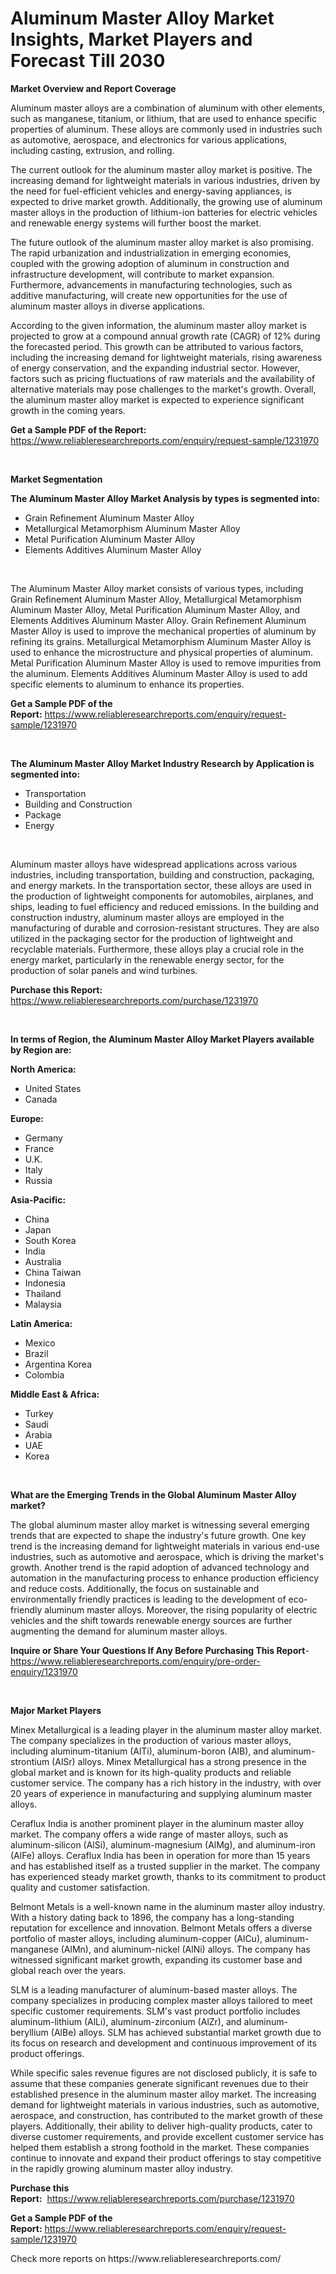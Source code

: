 <p><h1>Aluminum Master Alloy Market Insights, Market Players and Forecast Till 2030</h1></p><p><strong>Market Overview and Report Coverage</strong></p>
<p><p>Aluminum master alloys are a combination of aluminum with other elements, such as manganese, titanium, or lithium, that are used to enhance specific properties of aluminum. These alloys are commonly used in industries such as automotive, aerospace, and electronics for various applications, including casting, extrusion, and rolling.</p><p>The current outlook for the aluminum master alloy market is positive. The increasing demand for lightweight materials in various industries, driven by the need for fuel-efficient vehicles and energy-saving appliances, is expected to drive market growth. Additionally, the growing use of aluminum master alloys in the production of lithium-ion batteries for electric vehicles and renewable energy systems will further boost the market.</p><p>The future outlook of the aluminum master alloy market is also promising. The rapid urbanization and industrialization in emerging economies, coupled with the growing adoption of aluminum in construction and infrastructure development, will contribute to market expansion. Furthermore, advancements in manufacturing technologies, such as additive manufacturing, will create new opportunities for the use of aluminum master alloys in diverse applications.</p><p>According to the given information, the aluminum master alloy market is projected to grow at a compound annual growth rate (CAGR) of 12% during the forecasted period. This growth can be attributed to various factors, including the increasing demand for lightweight materials, rising awareness of energy conservation, and the expanding industrial sector. However, factors such as pricing fluctuations of raw materials and the availability of alternative materials may pose challenges to the market's growth. Overall, the aluminum master alloy market is expected to experience significant growth in the coming years.</p></p>
<p><strong>Get a Sample PDF of the Report:</strong> <a href="https://www.reliableresearchreports.com/enquiry/request-sample/1231970">https://www.reliableresearchreports.com/enquiry/request-sample/1231970</a></p>
<p>&nbsp;</p>
<p><strong>Market Segmentation</strong></p>
<p><strong>The Aluminum Master Alloy Market Analysis by types is segmented into:</strong></p>
<p><ul><li>Grain Refinement Aluminum Master Alloy</li><li>Metallurgical Metamorphism Aluminum Master Alloy</li><li>Metal Purification Aluminum Master Alloy</li><li>Elements Additives Aluminum Master Alloy</li></ul></p>
<p>&nbsp;</p>
<p><p>The Aluminum Master Alloy market consists of various types, including Grain Refinement Aluminum Master Alloy, Metallurgical Metamorphism Aluminum Master Alloy, Metal Purification Aluminum Master Alloy, and Elements Additives Aluminum Master Alloy. Grain Refinement Aluminum Master Alloy is used to improve the mechanical properties of aluminum by refining its grains. Metallurgical Metamorphism Aluminum Master Alloy is used to enhance the microstructure and physical properties of aluminum. Metal Purification Aluminum Master Alloy is used to remove impurities from the aluminum. Elements Additives Aluminum Master Alloy is used to add specific elements to aluminum to enhance its properties.</p></p>
<p><strong>Get a Sample PDF of the Report:</strong>&nbsp;<a href="https://www.reliableresearchreports.com/enquiry/request-sample/1231970">https://www.reliableresearchreports.com/enquiry/request-sample/1231970</a></p>
<p>&nbsp;</p>
<p><strong>The Aluminum Master Alloy Market Industry Research by Application is segmented into:</strong></p>
<p><ul><li>Transportation</li><li>Building and Construction</li><li>Package</li><li>Energy</li></ul></p>
<p>&nbsp;</p>
<p><p>Aluminum master alloys have widespread applications across various industries, including transportation, building and construction, packaging, and energy markets. In the transportation sector, these alloys are used in the production of lightweight components for automobiles, airplanes, and ships, leading to fuel efficiency and reduced emissions. In the building and construction industry, aluminum master alloys are employed in the manufacturing of durable and corrosion-resistant structures. They are also utilized in the packaging sector for the production of lightweight and recyclable materials. Furthermore, these alloys play a crucial role in the energy market, particularly in the renewable energy sector, for the production of solar panels and wind turbines.</p></p>
<p><strong>Purchase this Report:</strong>&nbsp; <a href="https://www.reliableresearchreports.com/purchase/1231970">https://www.reliableresearchreports.com/purchase/1231970</a></p>
<p>&nbsp;</p>
<p><strong>In terms of Region, the Aluminum Master Alloy Market Players available by Region are:</strong></p>
<p>
    <p> <strong> North America: </strong>
        <ul>
            <li>United States</li>
            <li>Canada</li>
        </ul>
        </p> 
    <p> <strong> Europe: </strong>
        <ul>
            <li>Germany</li>
            <li>France</li>
            <li>U.K.</li>
            <li>Italy</li>
            <li>Russia</li>
        </ul>
        </p> 
    <p> <strong> Asia-Pacific: </strong>
        <ul>
            <li>China</li>
            <li>Japan</li>
            <li>South Korea</li>
            <li>India</li>
            <li>Australia</li>
            <li>China Taiwan</li>
            <li>Indonesia</li>
            <li>Thailand</li>
            <li>Malaysia</li>
        </ul>
        </p> 
    <p> <strong> Latin America: </strong>
        <ul>
            <li>Mexico</li>
            <li>Brazil</li>
            <li>Argentina Korea</li>
            <li>Colombia</li>
        </ul>
        </p> 
    <p> <strong> Middle East & Africa: </strong>
        <ul>
            <li>Turkey</li>
            <li>Saudi</li>
            <li>Arabia</li>
            <li>UAE</li>
            <li>Korea</li>
        </ul>
    </p>
    </p>
<p>&nbsp;</p>
<p><strong>What are the Emerging Trends in the Global Aluminum Master Alloy market?</strong></p>
<p><p>The global aluminum master alloy market is witnessing several emerging trends that are expected to shape the industry's future growth. One key trend is the increasing demand for lightweight materials in various end-use industries, such as automotive and aerospace, which is driving the market's growth. Another trend is the rapid adoption of advanced technology and automation in the manufacturing process to enhance production efficiency and reduce costs. Additionally, the focus on sustainable and environmentally friendly practices is leading to the development of eco-friendly aluminum master alloys. Moreover, the rising popularity of electric vehicles and the shift towards renewable energy sources are further augmenting the demand for aluminum master alloys.</p></p>
<p><strong>Inquire or Share Your Questions If Any Before Purchasing This Report</strong>- <a href="https://www.reliableresearchreports.com/enquiry/pre-order-enquiry/1231970">https://www.reliableresearchreports.com/enquiry/pre-order-enquiry/1231970</a></p>
<p>&nbsp;</p>
<p><strong>Major Market Players</strong></p>
<p><p>Minex Metallurgical is a leading player in the aluminum master alloy market. The company specializes in the production of various master alloys, including aluminum-titanium (AlTi), aluminum-boron (AlB), and aluminum-strontium (AlSr) alloys. Minex Metallurgical has a strong presence in the global market and is known for its high-quality products and reliable customer service. The company has a rich history in the industry, with over 20 years of experience in manufacturing and supplying aluminum master alloys.</p><p>Ceraflux India is another prominent player in the aluminum master alloy market. The company offers a wide range of master alloys, such as aluminum-silicon (AlSi), aluminum-magnesium (AlMg), and aluminum-iron (AlFe) alloys. Ceraflux India has been in operation for more than 15 years and has established itself as a trusted supplier in the market. The company has experienced steady market growth, thanks to its commitment to product quality and customer satisfaction.</p><p>Belmont Metals is a well-known name in the aluminum master alloy industry. With a history dating back to 1896, the company has a long-standing reputation for excellence and innovation. Belmont Metals offers a diverse portfolio of master alloys, including aluminum-copper (AlCu), aluminum-manganese (AlMn), and aluminum-nickel (AlNi) alloys. The company has witnessed significant market growth, expanding its customer base and global reach over the years.</p><p>SLM is a leading manufacturer of aluminum-based master alloys. The company specializes in producing complex master alloys tailored to meet specific customer requirements. SLM's vast product portfolio includes aluminum-lithium (AlLi), aluminum-zirconium (AlZr), and aluminum-beryllium (AlBe) alloys. SLM has achieved substantial market growth due to its focus on research and development and continuous improvement of its product offerings.</p><p>While specific sales revenue figures are not disclosed publicly, it is safe to assume that these companies generate significant revenues due to their established presence in the aluminum master alloy market. The increasing demand for lightweight materials in various industries, such as automotive, aerospace, and construction, has contributed to the market growth of these players. Additionally, their ability to deliver high-quality products, cater to diverse customer requirements, and provide excellent customer service has helped them establish a strong foothold in the market. These companies continue to innovate and expand their product offerings to stay competitive in the rapidly growing aluminum master alloy industry.</p></p>
<p><strong>Purchase this Report:</strong>&nbsp;&nbsp;<a href="https://www.reliableresearchreports.com/purchase/1231970">https://www.reliableresearchreports.com/purchase/1231970</a></p>
<p></p>
<p><strong>Get a Sample PDF of the Report:</strong>&nbsp;<a href="https://www.reliableresearchreports.com/enquiry/request-sample/1231970">https://www.reliableresearchreports.com/enquiry/request-sample/1231970</a></p>
<p>Check more reports on https://www.reliableresearchreports.com/</p>